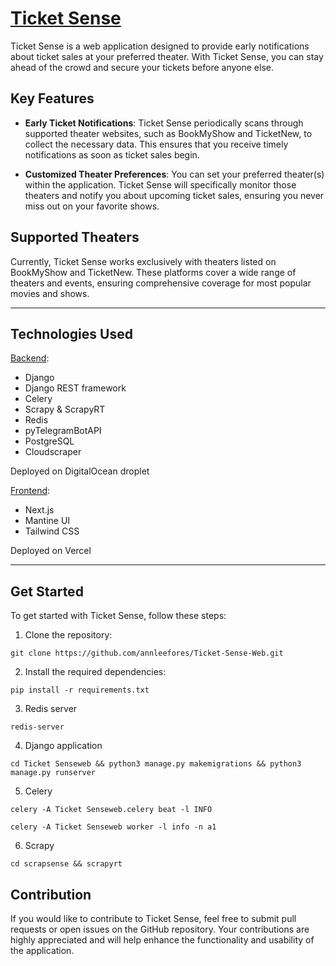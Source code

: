 # [Ticket Sense](https://ticketsense.app/)

Ticket Sense is a web application designed to provide early notifications about ticket sales at your preferred theater. With Ticket Sense, you can stay ahead of the crowd and secure your tickets before anyone else.

## Key Features
- **Early Ticket Notifications**: Ticket Sense periodically scans through supported theater websites, such as BookMyShow and TicketNew, to collect the necessary data. This ensures that you receive timely notifications as soon as ticket sales begin.

- **Customized Theater Preferences**: You can set your preferred theater(s) within the application. Ticket Sense will specifically monitor those theaters and notify you about upcoming ticket sales, ensuring you never miss out on your favorite shows.


## Supported Theaters

Currently, Ticket Sense works exclusively with theaters listed on BookMyShow and TicketNew. These platforms cover a wide range of theaters and events, ensuring comprehensive coverage for most popular movies and shows.

---

## Technologies Used

[Backend](https://github.com/annleefores/Ticket-Sense-Web): 
- Django
- Django REST framework 
- Celery 
- Scrapy & ScrapyRT 
- Redis 
- pyTelegramBotAPI 
- PostgreSQL 
- Cloudscraper

Deployed on DigitalOcean droplet

[Frontend](https://github.com/annleefores/Ticket-Sense-Web-Frontend): 
- Next.js 
- Mantine UI 
- Tailwind CSS

Deployed on Vercel 

---

## Get Started

To get started with Ticket Sense, follow these steps:

1. Clone the repository:

```
git clone https://github.com/annleefores/Ticket-Sense-Web.git
```

2. Install the required dependencies:

```
pip install -r requirements.txt
```

3. Redis server

```
redis-server
```

4. Django application

```
cd Ticket Senseweb && python3 manage.py makemigrations && python3 manage.py runserver
```

5. Celery

```
celery -A Ticket Senseweb.celery beat -l INFO
```

```
celery -A Ticket Senseweb worker -l info -n a1
```

6. Scrapy

```
cd scrapsense && scrapyrt
```

## Contribution

If you would like to contribute to Ticket Sense, feel free to submit pull requests or open issues on the GitHub repository. Your contributions are highly appreciated and will help enhance the functionality and usability of the application.

